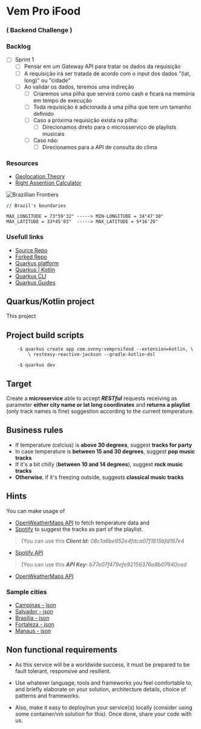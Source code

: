 <div class="Title-Subtitle">

# Vem Pro iFood
### ( Backend Challenge )

</div>

### Backlog

- [ ] Sprint 1
  - [ ] Pensar em um Gateway API para tratar os dados da requisição
  - [ ] A requisição irá ser tratada de acordo com o input dos dados "(lat, long)" ou "cidade"
  - [ ] Ao validar os dados, teremos uma indireção
    - [ ] Criaremos uma pilha que servirá como cash e ficará na memória em tempo de execução
    - [ ] Toda requisição é adicionada à uma pilha que tem um tamanho definido
    - [ ] Caso a próxima requisição exista na pilha:
      - [ ] Direcionamos direto para o microsserviço de playlists musicais
    - [ ] Caso não:
      - [ ] Direcionamos para a API de consulta do clima 

### Resources
- [Geolocation Theory](https://sciencing.com/convert-distances-degrees-meters-7858322.html)
- [Right Assention Calculator](https://sciencing.com/calculate-longitude-right-ascension-6742230.html)

![Brazillian Frontiers](src/main/resources/readme-resources/brazillian-frontiers.png "Brazillian Frontiers")
      
    // Brazil's boundaries
    
    MAX_LONGITUDE = 73°59'32" -----> MIN-LONGITUDE = 34°47'30"
    MAX_LATITUDE = 33º45'03"  -----> MAX_LATITUDE = 5º16'20"

### Usefull links
* [Source Repo](https://github.com/ifood/vemproifood-backend)
* [Forked Repo](https://github.com/zviniciusricardo/vemproifood-backend)
* [Quarkus platform](https://code.quarkus.io/)
* [Quarkus | Kotlin](https://quarkus.io/guides/kotlin)
* [Quarkus CLI](https://quarkus.io/guides/cli-tooling#project-creation)
* [Quarkus Guides](https://quarkus.io/guides/)

## Quarkus/Kotlin project

This project

## Project build scripts

        -$ quarkus create app com.ovnny:vemproifood --extension=kotlin, \
            \ resteasy-reactive-jackson --gradle-kotlin-dsl
        
        -$ quarkus dev

## Target

Create a **microservice** able to accept ***RESTful*** requests receiving as parameter
**either city name or lat long coordinates** and **returns a playlist** (only track
names is fine) suggestion according to the current temperature.

## Business rules

* If temperature (celcius) is **above 30 degrees**, suggest **tracks for party**
* In case temperature is **between 15 and 30 degrees**, suggest **pop music tracks**
* If it's a bit chilly (**between 10 and 14 degrees**), suggest **rock music tracks**
* **Otherwise**, if it's freezing outside, suggests **classical music tracks** 

## Hints

You can make usage of 
- [OpenWeatherMaps API](https://openweathermap.org) to fetch temperature data and 
- [Spotify](https://developer.spotify.com) to suggest the tracks as part of the playlist.

> (You can use this ***Client Id:*** *08c1a6be652e4fdca07f1815bfd167e4*
- [Spotify API](https://developer.spotify.com/documentation/web-api/quick-start/) 
> (You can use this ***API Key:*** *b77e07f479efe92156376a8b07640ced*
- [OpenWeatherMaps API](https://home.openweathermap.org/users/sign_up) 

### Sample cities
- [Campinas - json](http://api.openweathermap.org/data/2.5/weather?q=campinas&appid=b77e07f479efe92156376a8b07640ced)
- [Salvador - json](http://api.openweathermap.org/data/2.5/weather?q=salvador&appid=b77e07f479efe92156376a8b07640ced)
- [Brasília - json](http://api.openweathermap.org/data/2.5/weather?q=brasilia&appid=b77e07f479efe92156376a8b07640ced)
- [Fortaleza - json](http://api.openweathermap.org/data/2.5/weather?q=fortaleza&appid=b77e07f479efe92156376a8b07640ced)
- [Manaus - json](http://api.openweathermap.org/data/2.5/weather?q=manaus&appid=b77e07f479efe92156376a8b07640ced)

## Non functional requirements

- As this service will be a worldwide success, it must be prepared to be fault
tolerant, responsive and resilient.

- Use whatever language, tools and frameworks you feel comfortable to, and
briefly elaborate on your solution, architecture details, choice of patterns
and frameworks.

- Also, make it easy to deploy/run your service(s) locally (consider using some
container/vm solution for this). Once done, share your code with us.
